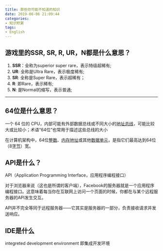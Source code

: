 ```yaml
---
title: 那些你可能不知道的知识
date: 2019-06-06 21:09:44
categories: 
- 知识积累
tags:
- English
---
```


## 游戏里的SSR, SR, R, UR，N都是什么意思？

1. **SSR**：全称为superior super rare，表示特级超稀有;
2. **UR**:  全称是Ultra Rare，表示极度稀有;
3. **SR**:   全称是Super Rare，表示超稀有；
4. **R**:   即Rare，表示稀有;
5. **N**:   是Normal的缩写，表示普通;

***

## 64位是什么意思？

一个 64 位的 CPU，内部可能有外部数据总线或不同大小的[地址总线](https://baike.baidu.com/item/地址总线)，可能比较大或比较小；术语“64位”也常用于描述这些总线的大小

在计算机架构中，64位[整数](https://baike.baidu.com/item/整数/1293937)、[内存地址](https://baike.baidu.com/item/内存地址/7354236)或其他[数据单元](https://baike.baidu.com/item/数据单元/1415766)，是指它们最高达到64位（8[字节](https://baike.baidu.com/item/字节/1096318)）宽。

## API是什么？

API（Application Programming Interface，应用程序编程接口）

对于浏览器来说（这也是所谓的客户端），Facebook的服务器就是一个应用程序编程接口。这意味着每当你在互联网上访问一个页面的时候，你都在与某个远程服务器的API发生交互。

API并不完全等同于远程服务器——它其实是服务器的一部分，负责接收请求并发送响应。

## IDE是什么

integreted development environment 即集成开发环境

